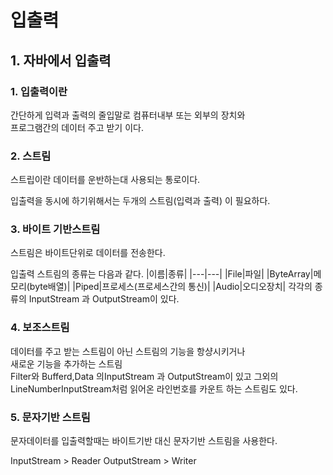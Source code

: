 # 입출력

## 1. 자바에서 입출력

### 1. 입출력이란
간단하게 입력과 출력의 줄입말로 컴퓨터내부 또는 외부의 장치와        
프로그램간의 데이터 주고 받기 이다.


### 2. 스트림

  스트립이란 데이터를 운반하는대 사용되는 통로이다.     
  
입출력을 동시에 하기위해서는 두개의 스트림(입력과 출력) 이 필요하다.       

### 3. 바이트 기반스트림

스트림은 바이트단위로 데이터를 전송한다.        

입출력 스트림의 종류는 다음과 같다.
|이름|종류|
|---|---|
|File|파일|
|ByteArray|메모리(byte배열)|
|Piped|프로세스(프로세스간의 통신)|
|Audio|오디오장치|
각각의 종류의 InputStream 과 OutputStream이 있다.     


### 4. 보조스트림
데이터를 주고 받는 스트림이 아닌 스트림의 기능을 항샹시키거나       
새로운 기능을 추가하는 스트림     
Filter와 Bufferd,Data 의InputStream 과 OutputStream이 있고 그외의         
LineNumberInputStream처럼 읽어온 라인번호를 카운트 하는 스트림도 있다.      

### 5. 문자기반 스트림
문자데이터를 입출력할때는 바이트기반 대신 문자기반 스트림을 사용한다.

  InputStream > Reader
  OutputStream > Writer


